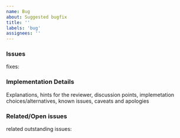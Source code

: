 ```yaml
---
name: Bug
about: Suggested bugfix
title: ''
labels: 'bug'
assignees: ''
---
```

### Issues
fixes: 

### Implementation Details
Explanations, hints for the reviewer, discussion points, implemetation choices/alternatives, known issues, caveats and apologies

### Related/Open issues
related outstanding issues:
